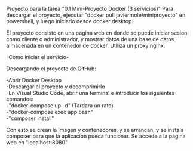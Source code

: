 Proyecto para la tarea "0.1 Mini-Proyecto Docker (3 servicios)" Para descargar el proyecto, ejecutar
"docker pull javiermole/miniproyecto" en powershell, y luego iniciarlo desde docker desktop.

El proyecto consiste en una pagina web en donde se puede iniciar sesion como cliente o administrador, y
mostrar datos de una base de datos almacenada en un contenedor de docker. Utiliza un proxy nginx.

-Como iniciar el servicio-

Descargando el proyecto de GitHub:

-Abrir Docker Desktop  
-Descargar el proyecto y decomprimirlo  
-En Visual Studio Code, abrir una terminal e introducir los siguientes comandos:  
    -"docker-compose up -d" (Tardara un rato)  
    -"docker-compose exec app bash"   
    -"composer install"  
    
Con esto se crean la imagen y contenedores, y se arrancan, y se instala composer para que la aplicacion pueda funcionar.
Se accede a la pagina web en "localhost:8080"


